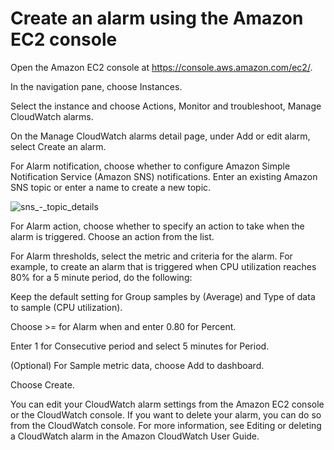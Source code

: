 # Create an alarm using the Amazon EC2 console

Open the Amazon EC2 console at https://console.aws.amazon.com/ec2/.

In the navigation pane, choose Instances.

Select the instance and choose Actions, Monitor and troubleshoot, Manage CloudWatch alarms.

On the Manage CloudWatch alarms detail page, under Add or edit alarm, select Create an alarm.

For Alarm notification, choose whether to configure Amazon Simple Notification Service (Amazon SNS) notifications. Enter an existing Amazon SNS topic or enter a name to create a new topic.

![sns_-_topic_details](https://github.com/haneefmohamed/AWS-Projects/assets/159698808/30900026-d51c-43b2-81d5-cc6b6e800552)



For Alarm action, choose whether to specify an action to take when the alarm is triggered. Choose an action from the list.

For Alarm thresholds, select the metric and criteria for the alarm. For example, to create an alarm that is triggered when CPU utilization reaches 80% for a 5 minute period, do the following:

Keep the default setting for Group samples by (Average) and Type of data to sample (CPU utilization).

Choose >= for Alarm when and enter 0.80 for Percent.

Enter 1 for Consecutive period and select 5 minutes for Period.

(Optional) For Sample metric data, choose Add to dashboard.

Choose Create.

You can edit your CloudWatch alarm settings from the Amazon EC2 console or the CloudWatch console. If you want to delete your alarm, you can do so from the CloudWatch console. For more information, see Editing or deleting a CloudWatch alarm in the Amazon CloudWatch User Guide.
